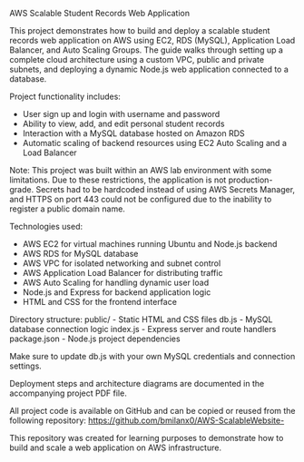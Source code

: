 AWS Scalable Student Records Web Application

This project demonstrates how to build and deploy a scalable student records web application on AWS using EC2, RDS (MySQL), Application Load Balancer, and Auto Scaling Groups. The guide walks through setting up a complete cloud architecture using a custom VPC, public and private subnets, and deploying a dynamic Node.js web application connected to a database.

Project functionality includes:
- User sign up and login with username and password
- Ability to view, add, and edit personal student records
- Interaction with a MySQL database hosted on Amazon RDS
- Automatic scaling of backend resources using EC2 Auto Scaling and a Load Balancer

Note: This project was built within an AWS lab environment with some limitations. Due to these restrictions, the application is not production-grade. Secrets had to be hardcoded instead of using AWS Secrets Manager, and HTTPS on port 443 could not be configured due to the inability to register a public domain name.

Technologies used:
- AWS EC2 for virtual machines running Ubuntu and Node.js backend
- AWS RDS for MySQL database
- AWS VPC for isolated networking and subnet control
- AWS Application Load Balancer for distributing traffic
- AWS Auto Scaling for handling dynamic user load
- Node.js and Express for backend application logic
- HTML and CSS for the frontend interface

Directory structure:
public/               - Static HTML and CSS files
db.js                 - MySQL database connection logic
index.js              - Express server and route handlers
package.json          - Node.js project dependencies


Make sure to update db.js with your own MySQL credentials and connection settings.

Deployment steps and architecture diagrams are documented in the accompanying project PDF file.

All project code is available on GitHub and can be copied or reused from the following repository:
https://github.com/bmilanx0/AWS-ScalableWebsite-

This repository was created for learning purposes to demonstrate how to build and scale a web application on AWS infrastructure.
